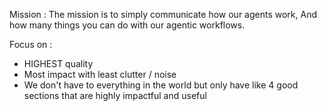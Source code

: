 Mission : The mission is to simply communicate how our agents work, And how many things you can do with our agentic workflows.

Focus on :

- HIGHEST quality
- Most impact with least clutter / noise
- We don't have to everything in the world but only have like 4 good sections that are highly impactful and useful
